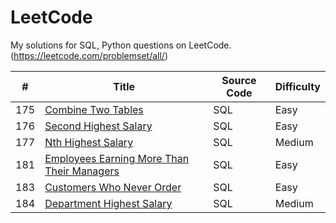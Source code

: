 # LeetCode
My solutions for SQL, Python questions on LeetCode.
(https://leetcode.com/problemset/all/)


| # | Title | Source Code | Difficulty |
|---| ----- | -------- | ---------- |
|175|[Combine Two Tables](https://leetcode.com/problems/combine-two-tables/)| SQL|Easy|
|176|[Second Highest Salary](https://leetcode.com/problems/second-highest-salary/)| SQL|Easy|
|177|[Nth Highest Salary](https://leetcode.com/problems/nth-highest-salary/)| SQL|Medium|
|181|[Employees Earning More Than Their Managers](https://leetcode.com/problems/employees-earning-more-than-their-managers/)| SQL|Easy|
|183|[Customers Who Never Order](https://leetcode.com/problems/customers-who-never-order/)|SQL|Easy|
|184|[Department Highest Salary](https://leetcode.com/problems/department-highest-salary/)|SQL|Medium|


